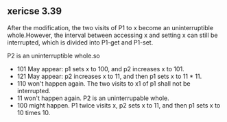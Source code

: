 ## xericse 3.39

After the modification, the two visits of P1 to x become an uninterruptible whole.However, the interval between accessing x and setting x can still be interrupted, which is divided into P1-get and P1-set.

P2 is an uninterruptible whole.so

* 101 May appear: p1 sets x to 100, and p2 increases x to 101.
* 121 May appear: p2 increases x to 11, and then p1 sets x to 11 * 11.
* 110 won't happen again. The two visits to x1 of p1 shall not be interrupted.
* 11 won't happen again. P2 is an uninterrupable whole.
* 100 might happen. P1 twice visits x, p2 sets x to 11, and then p1 sets x to 10 times 10.
